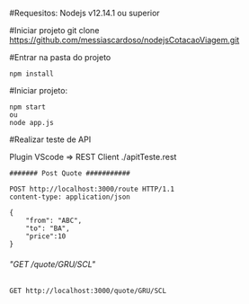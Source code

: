 
#Requesitos:
Nodejs v12.14.1 ou superior

#Iniciar projeto 
git clone https://github.com/messiascardoso/nodejsCotacaoViagem.git

#Entrar na pasta do projeto
```
npm install 
```

#Iniciar projeto:
```
npm start 
ou 
node app.js
```
#Realizar teste de API

Plugin VScode => REST Client
./apitTeste.rest

```
####### Post Quote ###########

POST http://localhost:3000/route HTTP/1.1
content-type: application/json

{
    "from": "ABC",
    "to": "BA",
    "price":10
}
```

###### "GET /quote/GRU/SCL" ############
```
GET http://localhost:3000/quote/GRU/SCL
```











